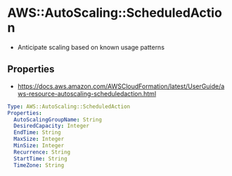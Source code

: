 # AWS::AutoScaling::ScheduledAction

- Anticipate scaling based on known usage patterns

## Properties

- <https://docs.aws.amazon.com/AWSCloudFormation/latest/UserGuide/aws-resource-autoscaling-scheduledaction.html>

```yaml
Type: AWS::AutoScaling::ScheduledAction
Properties:
  AutoScalingGroupName: String
  DesiredCapacity: Integer
  EndTime: String
  MaxSize: Integer
  MinSize: Integer
  Recurrence: String
  StartTime: String
  TimeZone: String
```
